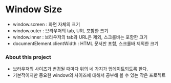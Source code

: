 # Window Size

- window.screen : 화면 자체의 크기
- window.outer : 브라우저의 tab, URL 포함한 크기
- window.inner : 브라우저의 tab과 URL은 제외, 스크롤바는 포함한 크기
- documentElement.clientWidth : HTML 문서만 포함, 스크롤바 제외한 크기

### About this project

- 브라우저의 사이즈가 변경될 때마다 위의 네 가지가 업데이트되도록 한다.
- 기본적이지만 중요한 window의 사이즈에 대해서 공부해 볼 수 있는 작은 프로젝트
